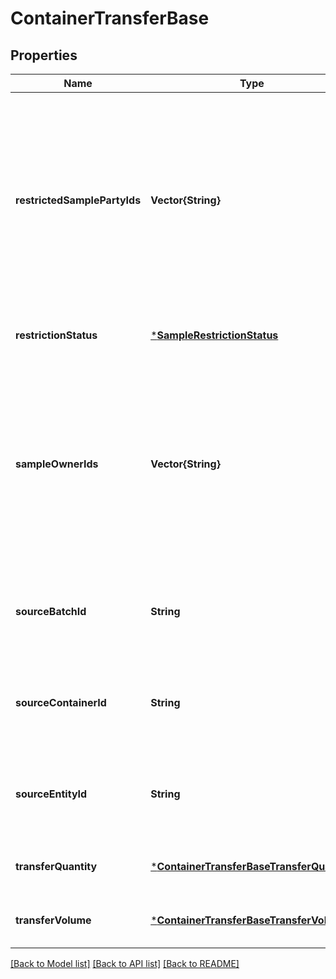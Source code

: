 # ContainerTransferBase


## Properties
Name | Type | Description | Notes
------------ | ------------- | ------------- | -------------
**restrictedSamplePartyIds** | **Vector{String}** | IDs of users or teams to be set as restricted sample parties for the destination container. If not specified, restricted sample parties from the source container, if present, will be added to those of the destination container. This only applies to stand-alone containers.  | [optional] [default to nothing]
**restrictionStatus** | [***SampleRestrictionStatus**](SampleRestrictionStatus.md) |  | [optional] [default to nothing]
**sampleOwnerIds** | **Vector{String}** | IDs of users or teams to be set as sample owners for the destination container. If not specified, restricted sample parties from the source container, if present, will be added to those of the destination container. This only applies to stand-alone containers.  | [optional] [default to nothing]
**sourceBatchId** | **String** | ID of the batch that will be transferred in. Must specify one of sourceEntityId, sourceBatchId, or sourceContainerId.  | [optional] [default to nothing]
**sourceContainerId** | **String** | ID of the container that will be transferred in. Must specify one of sourceEntityId, sourceBatchId, or sourceContainerId.  | [optional] [default to nothing]
**sourceEntityId** | **String** | ID of the entity that will be transferred in. Must specify one of sourceEntityId, sourceBatchId, or sourceContainerId.  | [optional] [default to nothing]
**transferQuantity** | [***ContainerTransferBaseTransferQuantity**](ContainerTransferBaseTransferQuantity.md) |  | [optional] [default to nothing]
**transferVolume** | [***ContainerTransferBaseTransferVolume**](ContainerTransferBaseTransferVolume.md) |  | [optional] [default to nothing]


[[Back to Model list]](../README.md#models) [[Back to API list]](../README.md#api-endpoints) [[Back to README]](../README.md)


